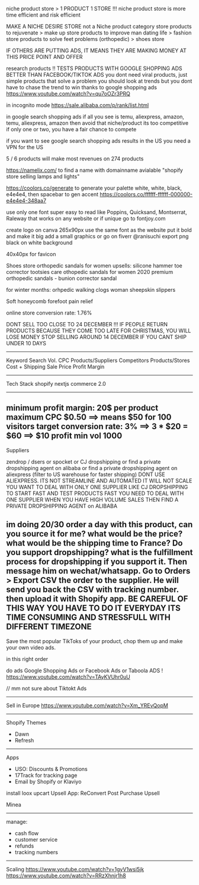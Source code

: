 

niche product store > 1 PRODUCT 1 STORE !!!
niche product store is more time efficient and risk efficient

MAKE A NICHE DESIRE STORE not a Niche product category store
products to rejuvenate > make up store
products to improve man dating life > fashion store
products to solve feet problems (orthopedic) > shoes store

IF OTHERS ARE PUTTING ADS, IT MEANS THEY ARE MAKING MONEY AT THIS PRICE POINT AND OFFER

research products !! TESTS PRODUCTS WITH GOOGLE SHOPPING ADS BETTER THAN FACEBOOK/TIKTOK ADS
you dont need viral products, just simple products that solve a problem
you should look at trends but you dont have to chase the trend to win thanks to google shopping ads
https://www.youtube.com/watch?v=qu7oOZr3PRQ

in incognito mode
https://sale.alibaba.com/p/rank/list.html

in google search shopping ads if all you see is temu, aliexpress, amazon, temu, aliexpress, amazon
then avoid that niche/product its too competitive if only one or two, you have a fair chance to compete

if you want to see google search shopping ads results in the US you need a VPN for the US

5 / 6 products will make most revenues on 274 products


https://namelix.com/ to find a name with domainname avialable
"shopify store selling lamps and lights"

https://coolors.co/generate to generate your palette
white, white, black, e4e4e4, then spacebar to gen accent
https://coolors.co/ffffff-ffffff-000000-e4e4e4-348aa7

use only one font super easy to read like Poppins, Quicksand, Montserrat, Raleway
that works on any website or if unique go to fontjoy.com

create logo on canva
265x90px use the same font as the website put it bold and make it big
add a small graphics or go on fiverr @ranisuchi
export png black on white background

40x40px for favicon

Shoes store
orthopedic sandals for women
upsells:
silicone hammer toe corrector
tootsies care othopedic sandals for women 2020
premium orthopedic sandals - bunion corrector sandal 

for winter months:
orhpedic walking clogs
woman sheepskin slippers

Soft honeycomb forefoot pain relief

online store conversion rate: 1.76%

DONT SELL TOO CLOSE TO 24 DECEMBER !!!
IF PEOPLE RETURN PRODUCTS BECAUSE THEY COME TOO LATE FOR CHRISTMAS, YOU WILL LOSE MONEY
STOP SELLING AROUND 14 DECEMBER IF YOU CANT SHIP UNDER 10 DAYS

---
Keyword
Search Vol.
CPC
Products/Suppliers
Competitors Products/Stores
Cost + Shipping
Sale Price
Profit Margin

---
Tech Stack
shopify
nextjs commerce 2.0

---
minimum profit margin: 20$ per product
maximum CPC $0.50 ==> means $50 for 100 visitors
target conversion rate: 3% ==> 3 * $20 = $60 ==> $10 profit
min vol 1000
---
Suppliers

zendrop / dsers
or spocket
or CJ dropshipping
 or find a private dropshipping agent on alibaba
 or find a private dropshipping agent on aliexpress (filter to US warehouse for faster shipping)
DONT USE ALIEXPRESS. ITS NOT STREAMLINE AND AUTOMATED IT WILL NOT SCALE
YOU WANT TO DEAL WITH ONLY ONE SUPPLIER LIKE CJ DROPSHIPPING
TO START FAST AND TEST PRODUCTS FAST YOU NEED TO DEAL WITH ONE SUPPLIER
WHEN YOU HAVE HIGH VOLUME SALES THEN FIND A PRIVATE DROPSHIPPING AGENT on ALIBABA

im doing 20/30 order a day with this product, can you source it for me? what would be the price?
what would be the shipping time to France? Do you support dropshipping? what is the fulfillment process for dropshipping if you support it. 
Then message him on wechat/whatsapp. Go to Orders > Export CSV the order to the supplier.
He will send you back the CSV with tracking number. then upload it with Shopify app.
BE CAREFUL OF THIS WAY YOU HAVE TO DO IT EVERYDAY ITS TIME CONSUMING AND STRESSFULL WITH DIFFERENT TIMEZONE 
---
Save the most popular TikToks of your product, chop them up and make your own video ads.

in this right order

do ads Google Shopping Ads
or Facebook Ads
or Taboola ADS ! https://www.youtube.com/watch?v=TAyKVUhr0uU

// mm not sure about Tiktokt Ads


---
Sell in Europe
https://www.youtube.com/watch?v=Xm_YREvQopM


----

Shopify Themes

- Dawn
- Refresh

---
Apps

- USO: Discounts & Promotions 
- 17Track for tracking page
- Email by Shopify or Klaviyo
  
install loox 
upcart
Upsell App: 
ReConvert Post Purchase Upsell


Minea 

---
manage:
- cash flow
- customer service
- refunds
- tracking numbers



---
Scaling
https://www.youtube.com/watch?v=1gyV1wsi5jk
https://www.youtube.com/watch?v=RRzXhnjr1h8

